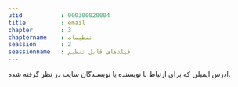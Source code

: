 ```yaml
---
utid           : 000300020004
title          : email
chapter        : 3
chaptername    : تنظیمات
seassion       : 2
seassionname   : فیلدهای قابل تنظیم
---
```



<p>آدرس ایمیلی که برای ارتباط با نویسنده یا نویسندگان سایت در نظر گرفته شده.</p>


